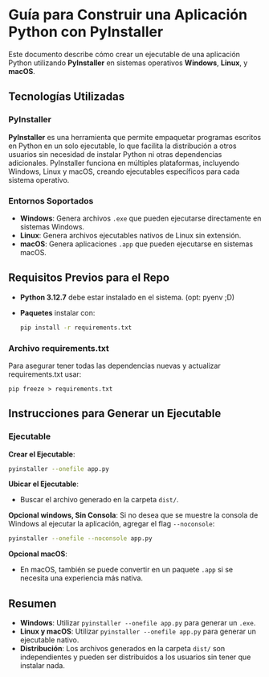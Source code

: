 # Guía para Construir una Aplicación Python con PyInstaller

Este documento describe cómo crear un ejecutable de una aplicación Python utilizando **PyInstaller** en sistemas operativos **Windows**, **Linux**, y **macOS**.

## Tecnologías Utilizadas

### PyInstaller
**PyInstaller** es una herramienta que permite empaquetar programas escritos en Python en un solo ejecutable, lo que facilita la distribución a otros usuarios sin necesidad de instalar Python ni otras dependencias adicionales. PyInstaller funciona en múltiples plataformas, incluyendo Windows, Linux y macOS, creando ejecutables específicos para cada sistema operativo.

### Entornos Soportados
- **Windows**: Genera archivos `.exe` que pueden ejecutarse directamente en sistemas Windows.
- **Linux**: Genera archivos ejecutables nativos de Linux sin extensión.
- **macOS**: Genera aplicaciones `.app` que pueden ejecutarse en sistemas macOS.

## Requisitos Previos para el Repo
- **Python 3.12.7** debe estar instalado en el sistema. (opt: pyenv ;D)
- **Paquetes** instalar con:
  
  ```bash
  pip install -r requirements.txt
  ```

### Archivo requirements.txt
Para asegurar tener todas las dependencias nuevas y actualizar requirements.txt usar:

```
pip freeze > requirements.txt
```

## Instrucciones para Generar un Ejecutable

### Ejecutable
**Crear el Ejecutable**:   
   ```bash
   pyinstaller --onefile app.py
   ```

**Ubicar el Ejecutable**:
   - Buscar el archivo generado en la carpeta `dist/`.

**Opcional windows, Sin Consola**:
   Si no desea que se muestre la consola de Windows al ejecutar la aplicación, agregar el flag `--noconsole`:
   
   ```bash
   pyinstaller --onefile --noconsole app.py
   ```

**Opcional macOS**:
   - En macOS, también se puede convertir en un paquete `.app` si se necesita una experiencia más nativa.

## Resumen
- **Windows**: Utilizar `pyinstaller --onefile app.py` para generar un `.exe`.
- **Linux y macOS**: Utilizar `pyinstaller --onefile app.py` para generar un ejecutable nativo.
- **Distribución**: Los archivos generados en la carpeta `dist/` son independientes y pueden ser distribuidos a los usuarios sin tener que instalar nada.
